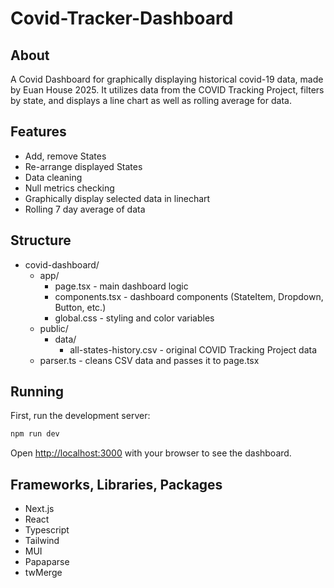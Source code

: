 # Covid-Tracker-Dashboard

## About

A Covid Dashboard for graphically displaying historical covid-19 data, made by Euan House 2025. It utilizes data from the COVID Tracking Project, filters by state, and displays a line chart as well as rolling average for data. 

## Features

- Add, remove States
- Re-arrange displayed States 
- Data cleaning
- Null metrics checking
- Graphically display selected data in linechart
- Rolling 7 day average of data

## Structure

- covid-dashboard/
  - app/
    - page.tsx - main dashboard logic
    - components.tsx - dashboard components (StateItem, Dropdown, Button, etc.)
    - global.css - styling and color variables
  - public/
    - data/
      - all-states-history.csv - original COVID Tracking Project data
  - parser.ts - cleans CSV data and passes it to page.tsx

## Running

First, run the development server:

```bash
npm run dev
```

Open [http://localhost:3000](http://localhost:3000) with your browser to see the dashboard.

## Frameworks, Libraries, Packages

- Next.js
- React
- Typescript
- Tailwind
- MUI
- Papaparse
- twMerge